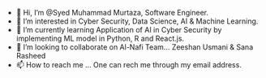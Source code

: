 - 👋 Hi, I’m @Syed Muhammad Murtaza, Software Engineer.
- 👀 I’m interested in Cyber Security, Data Science, AI & Machine Learning.
- 🌱 I’m currently learning Application of AI in Cyber Security by implementing ML model in Python, R and React.js.
- 💞️ I’m looking to collaborate on Al-Nafi Team... Zeeshan Usmani & Sana Rasheed
- 📫 How to reach me ... One can rech me through my email address.

<!---
Murtaza-81/Murtaza-81 is a ✨ special ✨ repository because its `README.md` (this file) appears on your GitHub profile.
You can click the Preview link to take a look at your changes.
--->
